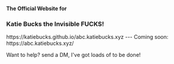 <h4>The Official Website for<br>
<h3>Katie Bucks the Invisible FUCKS!</h3></h4>
https://katiebucks.github.io/abc.katiebucks.xyz
---
Coming soon: https://abc.katiebucks.xyz/

Want to help? send a DM, I've got loads of to be done!
